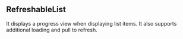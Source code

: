 ## RefreshableList
It displays a progress view when displaying list items.
It also supports additional loading and pull to refresh.
